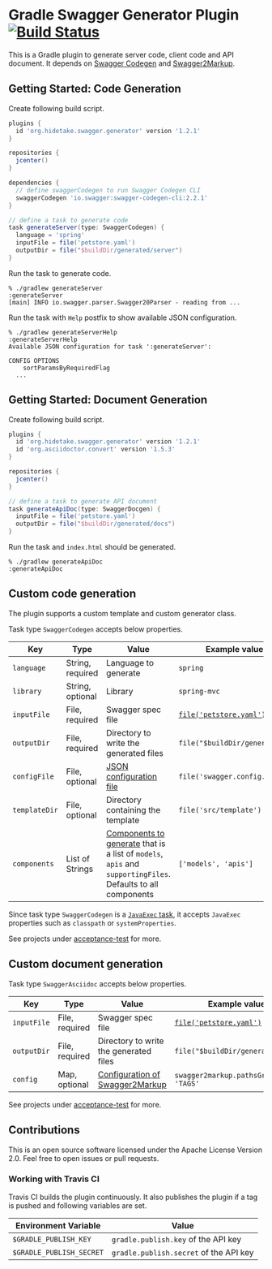 Gradle Swagger Generator Plugin [![Build Status](https://travis-ci.org/int128/gradle-swagger-generator-plugin.svg?branch=master)](https://travis-ci.org/int128/gradle-swagger-generator-plugin)
=============================

This is a Gradle plugin to generate server code, client code and API document.
It depends on [Swagger Codegen](https://github.com/swagger-api/swagger-codegen) and [Swagger2Markup](https://github.com/Swagger2Markup/swagger2markup).


Getting Started: Code Generation
--------------------------------

Create following build script.

```groovy
plugins {
  id 'org.hidetake.swagger.generator' version '1.2.1'
}

repositories {
  jcenter()
}

dependencies {
  // define swaggerCodegen to run Swagger Codegen CLI
  swaggerCodegen 'io.swagger:swagger-codegen-cli:2.2.1'
}

// define a task to generate code
task generateServer(type: SwaggerCodegen) {
  language = 'spring'
  inputFile = file('petstore.yaml')
  outputDir = file("$buildDir/generated/server")
}
```

Run the task to generate code.

```
% ./gradlew generateServer
:generateServer
[main] INFO io.swagger.parser.Swagger20Parser - reading from ...
```

Run the task with `Help` postfix to show available JSON configuration.

```
% ./gradlew generateServerHelp
:generateServerHelp
Available JSON configuration for task ':generateServer':

CONFIG OPTIONS
	sortParamsByRequiredFlag
  ...
```


Getting Started: Document Generation
------------------------------------

Create following build script.

```groovy
plugins {
  id 'org.hidetake.swagger.generator' version '1.2.1'
  id 'org.asciidoctor.convert' version '1.5.3'
}

repositories {
  jcenter()
}

// define a task to generate API document
task generateApiDoc(type: SwaggerDocgen) {
  inputFile = file('petstore.yaml')
  outputDir = file("$buildDir/generated/docs")
}
```

Run the task and `index.html` should be generated.

```
% ./gradlew generateApiDoc
:generateApiDoc
```


Custom code generation
----------------------

The plugin supports a custom template and custom generator class.

Task type `SwaggerCodegen` accepts below properties.

Key           | Type              | Value                                   | Example value
--------------|-------------------|-----------------------------------------|--------------
`language`    | String, required  | Language to generate                    | `spring`
`library`     | String, optional  | Library                                 | `spring-mvc`
`inputFile`   | File, required    | Swagger spec file                       | [`file('petstore.yaml')`](https://github.com/OAI/OpenAPI-Specification/blob/master/examples/v2.0/yaml/petstore.yaml)
`outputDir`   | File, required    | Directory to write the generated files  | `file("$buildDir/generated")`
`configFile`  | File, optional    | [JSON configuration file](https://github.com/swagger-api/swagger-codegen#customizing-the-generator) | `file('swagger.config.json')`
`templateDir` | File, optional    | Directory containing the template       | `file('src/template')`
`components`  | List of Strings   | [Components to generate](https://github.com/swagger-api/swagger-codegen#selective-generation) that is a list of `models`, `apis` and `supportingFiles`. Defaults to all components | `['models', 'apis']`

Since task type `SwaggerCodegen` is a [`JavaExec` task](https://docs.gradle.org/current/dsl/org.gradle.api.tasks.JavaExec.html),
it accepts `JavaExec` properties such as `classpath` or `systemProperties`.

See projects under [acceptance-test](acceptance-test) for more.


Custom document generation
--------------------------

Task type `SwaggerAsciidoc` accepts below properties.

Key           | Type              | Value                                   | Example value
--------------|-------------------|-----------------------------------------|--------------
`inputFile`   | File, required    | Swagger spec file                       | [`file('petstore.yaml')`](https://github.com/OAI/OpenAPI-Specification/blob/master/examples/v2.0/yaml/petstore.yaml)
`outputDir`   | File, required    | Directory to write the generated files  | `file("$buildDir/generated")`
`config`      | Map, optional     | [Configuration of Swagger2Markup](http://swagger2markup.github.io/swagger2markup/1.1.0/#_swagger2markup_properties) | `swagger2markup.pathsGroupedBy: 'TAGS'`

See projects under [acceptance-test](acceptance-test) for more.


Contributions
-------------

This is an open source software licensed under the Apache License Version 2.0.
Feel free to open issues or pull requests.


### Working with Travis CI

Travis CI builds the plugin continuously.
It also publishes the plugin if a tag is pushed and following variables are set.

Environment Variable        | Value
----------------------------|------
`$GRADLE_PUBLISH_KEY`       | `gradle.publish.key` of the API key
`$GRADLE_PUBLISH_SECRET`    | `gradle.publish.secret` of the API key
